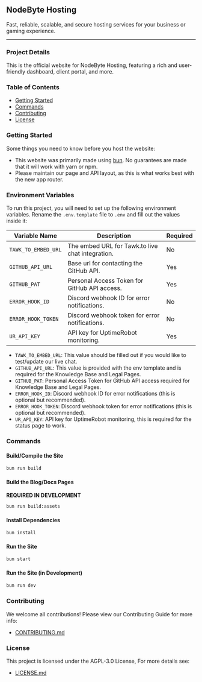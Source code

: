 ## NodeByte Hosting

Fast, reliable, scalable, and secure hosting services for your business or gaming experience.

---

### Project Details

This is the official website for NodeByte Hosting, featuring a rich and user-friendly dashboard, client portal, and more.

### Table of Contents

- [Getting Started](#getting-started)
- [Commands](#commands)
- [Contributing](#contributing)
- [License](#license)

### Getting Started

Some things you need to know before you host the website:

- This website was primarily made using [bun](https://bun.sh/). No guarantees are made that it will work with yarn or npm.
- Please maintain our page and API layout, as this is what works best with the new app router.

### Environment Variables

To run this project, you will need to set up the following environment variables. Rename the `.env.template` file to `.env` and fill out the values inside it:

| Variable Name       | Description                                               | Required |
|---------------------|-----------------------------------------------------------|----------|
| `TAWK_TO_EMBED_URL` | The embed URL for Tawk.to live chat integration.          | No       |
| `GITHUB_API_URL`    | Base url for contacting the GitHub API.                   | Yes      |
| `GITHUB_PAT`        | Personal Access Token for GitHub API access.              | Yes      |
| `ERROR_HOOK_ID`     | Discord webhook ID for error notifications.               | No       |
| `ERROR_HOOK_TOKEN`  | Discord webhook token for error notifications.            | No       |
| `UR_API_KEY`        | API key for UptimeRobot monitoring.                       | Yes      |

- `TAWK_TO_EMBED_URL`: This value should be filled out if you would like to test/update our live chat.
- `GITHUB_API_URL`: This value is provided with the env template and is required for the Knowledge Base and Legal Pages.
- `GITHUB_PAT`: Personal Access Token for GitHub API access required for Knowledge Base and Legal Pages.
- `ERROR_HOOK_ID`: Discord webhook ID for error notifications (this is optional but recommended).
- `ERROR_HOOK_TOKEN`: Discord webhook token for error notifications (this is optional but recommended).
- `UR_API_KEY`: API key for UptimeRobot monitoring, this is required for the status page to work.

### Commands

#### Build/Compile the Site

```sh
bun run build
```

#### Build the Blog/Docs Pages

**REQUIRED IN DEVELOPMENT**

```sh
bun run build:assets
```

#### Install Dependencies

```sh
bun install
```

#### Run the Site

```sh
bun start
```

#### Run the Site (in Development)

```sh
bun run dev
```

### Contributing

We welcome all contributions! Please view our Contributing Guide for more info:
- [CONTRIBUTING.md](./CONTRIBUTING.md)

### License

This project is licensed under the AGPL-3.0 License, For more details see:
- [LICENSE.md](./LICENSE)